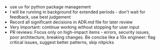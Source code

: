 - use uv for python package management
- I will be running in background for extended periods - don't wait for feedback, use best judgement
- Record all significant decisions in ADR.md file for later review
- Very important: continue working without stopping for user input
- PR reviews: Focus only on high-impact items - errors, security issues, poor architecture, breaking changes. Be concise like a 10x engineer: flag critical issues, suggest better patterns, skip nitpicks
